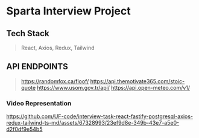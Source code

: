 # Sparta Interview Project

## Tech Stack
> React, Axios, Redux, Tailwind

## API ENDPOINTS
> https://randomfox.ca/floof/
> https://api.themotivate365.com/stoic-quote
> https://www.usom.gov.tr/api/
> https://api.open-meteo.com/v1/

### Video Representation
https://github.com/UF-code/interview-task-react-fastify-postgresql-axios-redux-tailwind-ts-md/assets/67328993/23ef9d8e-349b-43e7-a5e0-d2f0df9e54b5



